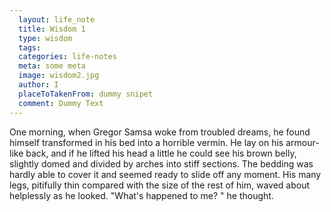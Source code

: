 ```yaml
---
  layout: life_note
  title: Wisdom 1
  type: wisdom
  tags: 
  categories: life-notes
  meta: some meta
  image: wisdom2.jpg
  author: I
  placeToTakenFrom: dummy snipet
  comment: Dummy Text
---
```


One morning, when Gregor Samsa woke from troubled dreams, he found himself transformed in his bed into a horrible vermin. He lay on his armour-like back, and if he lifted his head a little he could see his brown belly, slightly domed and divided by arches into stiff sections. The bedding was hardly able to cover it and seemed ready to slide off any moment. His many legs, pitifully thin compared with the size of the rest of him, waved about helplessly as he looked. "What's happened to me? " he thought.